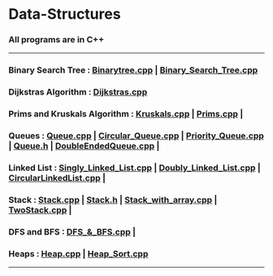 # Data-Structures

### All programs are in C++ 

<hr>

### Binary Search Tree  : [Binarytree.cpp](Binarytree.cpp) | [Binary_Search_Tree.cpp](Binary_Search_Tree.cpp)

### Dijkstras Algorithm : [Dijkstras.cpp](Dijkstras.cpp)

### Prims and Kruskals Algorithm : [Kruskals.cpp](Kruskals.cpp) |  [Prims.cpp](Prims.cpp) |

### Queues : [Queue.cpp](Queue.cpp) | [Circular_Queue.cpp](Circular_Queue.cpp) | [Priority_Queue.cpp](Priority_Queue.cpp) | [Queue.h](Queue.h) | [DoubleEndedQueue.cpp](DoubleEndedQueue.cpp) |
             
### Linked List : [Singly_Linked_List.cpp](Singly_Linked_List.cpp) | [Doubly_Linked_List.cpp](Doubly_Linked_List.cpp) | [CircularLinkedList.cpp](CircularLinkedList.cpp) |

### Stack : [Stack.cpp](Stack.cpp) | [Stack.h](Stack.h) | [Stack_with_array.cpp](Stack_with_array.cpp) | [TwoStack.cpp](TwoStack.cpp) |

### DFS and BFS : [DFS_&_BFS.cpp](DFS_&_BFS.cpp) | 

### Heaps : [Heap.cpp](Heap.cpp) | [Heap_Sort.cpp](Heap_Sort.cpp)



<hr>
